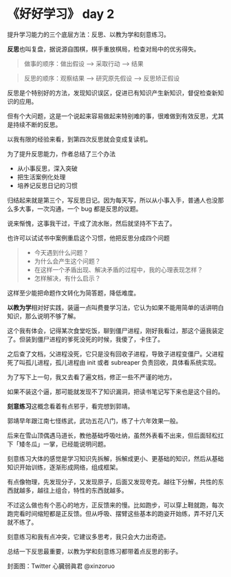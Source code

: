 # 《好好学习》 day 2

提升学习能力的三个底层方法：反思、以教为学和刻意练习。

**反思**也叫复盘，据说源自围棋，棋手重放棋局，检查对局中的优劣得失。

> 做事的顺序：做出假设 --> 采取行动 --> 结果

> 反思的顺序：观察结果 --> 研究原先假设 --> 反思矫正假设

反思是个特别好的方法，发现知识误区，促进已有知识产生新知识，督促检查新知识的应用。

但有个大问题，这是一个说起来容易做起来特别难的事，很难做到有效反思，尤其是持续不断的反思。

以我有限的经验来看，到第四次反思就会变成复读机。

为了提升反思能力，作者总结了三个办法

+ 从小事反思，深入突破
+ 把生活案例化处理
+ 培养记反思日记的习惯

归结起来就是第三个，写反思日记。因为每天写，所以从小事入手，普通人也没那么多大事，一次沟通，一个 bug 都是反思的议题。

说来惭愧，这事我干过，干成了流水账，然后就坚持不下去了。

也许可以试试书中案例重启这个习惯，他把反思分成四个问题

> + 今天遇到什么问题？
> + 为什么会产生这个问题？
> + 在这样一个矛盾出现、解决矛盾的过程中，我的心理表现怎样？
> + 怎样解决，有什么启示？

这样至少能把命题作文转化为简答题，降低难度。

**以教为学**相对好实践，装逼一点叫费曼学习法，它认为如果不能用简单的话讲明白知识，那么说明不够了解。

这个我有体会，记得某次食堂吃饭，聊到僵尸进程，刚好我看过，那这个逼我装定了。但装到僵尸进程的爹死没死的时候，我傻了，卡住了。

之后查了文档，父进程没死，它只是没有回收子进程，导致子进程变僵尸。父进程死了叫孤儿进程，孤儿进程由 init 或者 subreaper 负责回收，具体看系统实现。

为了写下上一句，我又去看了遍文档，修正一些不严谨的地方。

如果不装这个逼，那可能就发现不了知识漏洞，把读书笔记写下来也是这个目的。

**刻意练习**这概念看着有点邪乎，看完想到郭靖。

郭靖早年跟江南七怪练武，武功五花八门，练了十六年效果一般。

后来在雪山顶偶遇马道长，教他基础呼吸吐纳，虽然外表看不出来，但后面轻松扛下「矮冬瓜」一掌，已经能说明问题。

刻意练习大体的感觉是学习知识先拆解，拆解成更小、更基础的知识，然后从基础知识开始训练，逐渐形成网络，组成框架。

有点像物理，先发现分子，又发现原子，后面又发现夸克。越往下分解，共性的东西就越多，越往上组合，特性的东西就越多。

不过这么做也有个恶心的地方，正反馈来的慢。比如跑步，可以穿上鞋就跑，每次跑完看时间缩短都是正反馈。但从呼吸、摆臂这些基本的跑姿开始练，弄不好几天就不练了。

刻意练习和我有点冲突，它建议多思考，我只会大力出奇迹。

总结一下反思最重要，以教为学和刻意练习都带着点反思的影子。

封面图：Twitter 心臓弱眞君 @xinzoruo